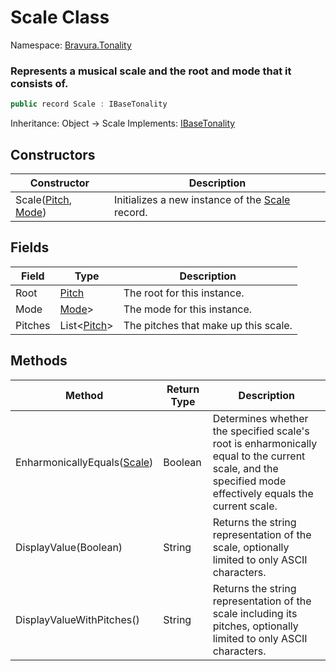 # Scale Class

Namespace: [Bravura.Tonality](./Bravura.Tonality.md)

### Represents a musical scale and the root and mode that it consists of.

```csharp
public record Scale : IBaseTonality
```

Inheritance: Object -> Scale
Implements: [IBaseTonality](./IBaseTonality.md)

## Constructors
| Constructor | Description |
| --- | --- |
| Scale([Pitch](./Pitch.md), [Mode](./Mode.md)) | Initializes a new instance of the [Scale](./Scale.md) record. |

## Fields
| Field | Type | Description |
| --- | --- | --- |
| Root | [Pitch](./Pitch.md) | The root for this instance. |
| Mode | [Mode](./Mode.md)> | The mode for this instance. |
| Pitches | List<[Pitch](./Pitch.md)> | The pitches that make up this scale. |

## Methods
| Method | Return Type | Description |
| --- | --- | --- |
| EnharmonicallyEquals([Scale](./Scale.md)) | Boolean | Determines whether the specified scale's root is enharmonically equal to the current scale, and the specified mode effectively equals the current scale. |
| DisplayValue(Boolean) | String | Returns the string representation of the scale, optionally limited to only ASCII characters. |
| DisplayValueWithPitches() | String | Returns the string representation of the scale including its pitches, optionally limited to only ASCII characters. |
